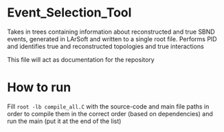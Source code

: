 # Event_Selection_Tool
Takes in trees containing information about reconstructed and true SBND events, generated in LArSoft and written to a single root file. Performs PID and identifies true and reconstructed topologies and true interactions


This file will act as documentation for the repository

# How to run
Fill `root -lb compile_all.C` with the source-code and main file paths in order to compile them in the correct order (based on dependencies) and run the main (put it at the end of the list)
